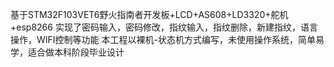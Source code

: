 基于STM32F103VET6野火指南者开发板+LCD+AS608+LD3320+舵机+esp8266
实现了密码输入，密码修改，指纹输入，指纹删除，新建指纹，语言操作，WIFI控制等功能
本工程以裸机-状态机方式编写，未使用操作系统，简单易学，适合做本科阶段毕业设计
